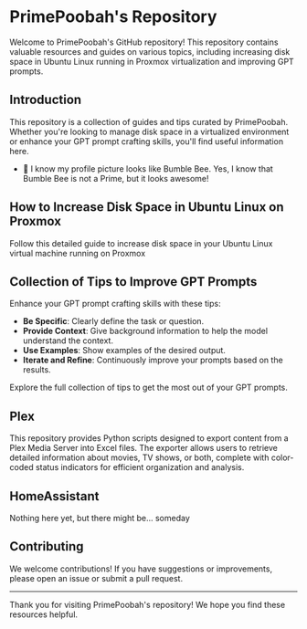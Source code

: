 # PrimePoobah's Repository

Welcome to PrimePoobah's GitHub repository! This repository contains valuable resources and guides on various topics, including increasing disk space in Ubuntu Linux running in Proxmox virtualization and improving GPT prompts.

## Introduction

This repository is a collection of guides and tips curated by PrimePoobah. Whether you're looking to manage disk space in a virtualized environment or enhance your GPT prompt crafting skills, you'll find useful information here.
- 🐝 I know my profile picture looks like Bumble Bee. Yes, I know that Bumble Bee is not a Prime, but it looks awesome!

## How to Increase Disk Space in Ubuntu Linux on Proxmox

Follow this detailed guide to increase disk space in your Ubuntu Linux virtual machine running on Proxmox

## Collection of Tips to Improve GPT Prompts

Enhance your GPT prompt crafting skills with these tips:

- **Be Specific**: Clearly define the task or question.
- **Provide Context**: Give background information to help the model understand the context.
- **Use Examples**: Show examples of the desired output.
- **Iterate and Refine**: Continuously improve your prompts based on the results.

Explore the full collection of tips to get the most out of your GPT prompts.

## Plex
This repository provides Python scripts designed to export content from a Plex Media Server into Excel files. The exporter allows users to retrieve detailed information about movies, TV shows, or both, complete with color-coded status indicators for efficient organization and analysis.

## HomeAssistant
Nothing here yet, but there might be... someday

## Contributing

We welcome contributions! If you have suggestions or improvements, please open an issue or submit a pull request.

---

Thank you for visiting PrimePoobah's repository! We hope you find these resources helpful.
